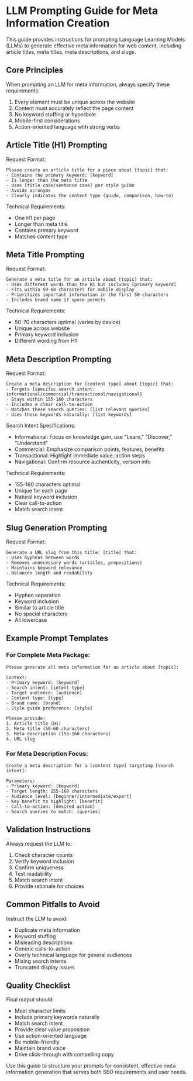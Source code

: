 # LLM Prompting Guide for Meta Information Creation

This guide provides instructions for prompting Language Learning Models (LLMs) to generate effective meta information for web content, including article titles, meta titles, meta descriptions, and slugs.

## Core Principles

When prompting an LLM for meta information, always specify these requirements:

1. Every element must be unique across the website
2. Content must accurately reflect the page content
3. No keyword stuffing or hyperbole
4. Mobile-first considerations
5. Action-oriented language with strong verbs

## Article Title (H1) Prompting

Request Format:
```
Please create an article title for a piece about [topic] that:
- Contains the primary keyword: [keyword]
- Is longer than the meta title
- Uses [title case/sentence case] per style guide
- Avoids acronyms
- Clearly indicates the content type (guide, comparison, how-to)
```

Technical Requirements:
- One H1 per page
- Longer than meta title
- Contains primary keyword
- Matches content type

## Meta Title Prompting

Request Format:
```
Generate a meta title for an article about [topic] that:
- Uses different words than the H1 but includes [primary keyword]
- Fits within 50-60 characters for mobile display
- Prioritizes important information in the first 50 characters
- Includes brand name if space permits
```

Technical Requirements:
- 50-70 characters optimal (varies by device)
- Unique across website
- Primary keyword inclusion
- Different wording from H1

## Meta Description Prompting

Request Format:
```
Create a meta description for [content type] about [topic] that:
- Targets [specific search intent: informational/commercial/transactional/navigational]
- Stays within 155-160 characters
- Includes a clear call-to-action
- Matches these search queries: [list relevant queries]
- Uses these keywords naturally: [list keywords]
```

Search Intent Specifications:
- Informational: Focus on knowledge gain, use "Learn," "Discover," "Understand"
- Commercial: Emphasize comparison points, features, benefits
- Transactional: Highlight immediate value, action steps
- Navigational: Confirm resource authenticity, version info

Technical Requirements:
- 155-160 characters optimal
- Unique for each page
- Natural keyword inclusion
- Clear call-to-action
- Match search intent

## Slug Generation Prompting

Request Format:
```
Generate a URL slug from this title: [title] that:
- Uses hyphens between words
- Removes unnecessary words (articles, prepositions)
- Maintains keyword relevance
- Balances length and readability
```

Technical Requirements:
- Hyphen separation
- Keyword inclusion
- Similar to article title
- No special characters
- All lowercase

## Example Prompt Templates

### For Complete Meta Package:
```
Please generate all meta information for an article about [topic]:

Context:
- Primary keyword: [keyword]
- Search intent: [intent type]
- Target audience: [audience]
- Content type: [type]
- Brand name: [brand]
- Style guide preference: [style]

Please provide:
1. Article title (H1)
2. Meta title (50-60 characters)
3. Meta description (155-160 characters)
4. URL slug
```

### For Meta Description Focus:
```
Create a meta description for a [content type] targeting [search intent]:

Parameters:
- Primary keyword: [keyword]
- Target length: 155-160 characters
- Audience level: [beginner/intermediate/expert]
- Key benefit to highlight: [benefit]
- Call-to-action: [desired action]
- Search queries to match: [queries]
```

## Validation Instructions

Always request the LLM to:
1. Check character counts
2. Verify keyword inclusion
3. Confirm uniqueness
4. Test readability
5. Match search intent
6. Provide rationale for choices

## Common Pitfalls to Avoid

Instruct the LLM to avoid:
- Duplicate meta information
- Keyword stuffing
- Misleading descriptions
- Generic calls-to-action
- Overly technical language for general audiences
- Mixing search intents
- Truncated display issues

## Quality Checklist

Final output should:
- Meet character limits
- Include primary keywords naturally
- Match search intent
- Provide clear value proposition
- Use action-oriented language
- Be mobile-friendly
- Maintain brand voice
- Drive click-through with compelling copy

Use this guide to structure your prompts for consistent, effective meta information generation that serves both SEO requirements and user needs.